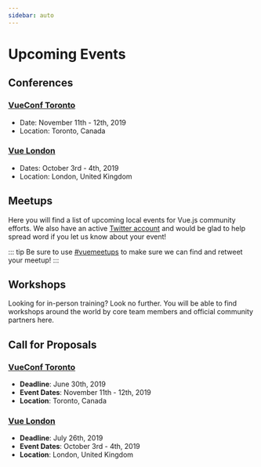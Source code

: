 ```yaml
---
sidebar: auto
---
```


# Upcoming Events

## Conferences

### [VueConf Toronto](https://vuetoronto.com/)

- Date: November 11th - 12th, 2019
- Location: Toronto, Canada

### [Vue London](https://vuejs.london/)

- Dates: October 3rd - 4th, 2019
- Location:  London, United Kingdom

## Meetups

Here you will find a list of upcoming local events for Vue.js community efforts. We also have an active [Twitter account](https://www.twitter.com/vuemeetups) and would be glad to help spread word if you let us know about your event!

::: tip
Be sure to use [#vuemeetups](https://twitter.com/hashtag/vuemeetups) to make sure we can find and retweet your meetup!
:::

<EventsTimeline type="meetup" />

## Workshops

Looking for in-person training? Look no further. You will be able to find workshops around the world by core team members and official community partners here.

<EventsTimeline type="workshop" />

## Call for Proposals

### [VueConf Toronto](https://vuetoronto.com/)

- **Deadline**: June 30th, 2019
- **Event Dates**: November 11th - 12th, 2019
- **Location**: Toronto, Canada

### [Vue London](https://vuejs.london/cfp/)

- **Deadline**: July 26th, 2019
- **Event Dates**: October 3rd - 4th, 2019
- **Location**:  London, United Kingdom

